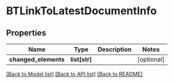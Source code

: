 # BTLinkToLatestDocumentInfo

## Properties
Name | Type | Description | Notes
------------ | ------------- | ------------- | -------------
**changed_elements** | **list[str]** |  | [optional] 

[[Back to Model list]](../README.md#documentation-for-models) [[Back to API list]](../README.md#documentation-for-api-endpoints) [[Back to README]](../README.md)


